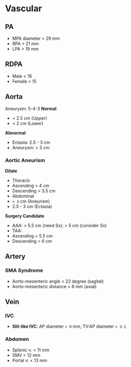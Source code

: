 # Vascular

## PA
- MPA diameter > 29 mm
- RPA > 21 mm
- LPA > 19 mm

  
## RDPA
- Male < 16
- Female < 15

  

## Aorta

Aneurysm: 5-4-3
**Normal**
- < 2.5 cm (Upper)
- < 2 cm (Lower)

  

**Abnormal**
- Ectasia: 2.5 - 3 cm
- Aneurysm: > 3 cm

  

### Aortic Aneurism

**Dilate**
- Thoracic
- Ascending > 4 cm
- Descending > 3.5 cm
- Abdominal
- `> 3` cm (Aneurism)
- 2.5 - 3 cm (Ectasia)

**Surgery Candidate**
- AAA: > 5.5 cm (need Sx); > 5 cm (consider Sx)
- TAA:
- Ascending > 5.5 cm
- Descending > 6 cm

## Artery
### SMA Syndrome

- Aorto-mesenteric angle < 22 degree (sagital)
- Aorto-mesenteric distance < 8 mm (axial)

## Vein
### IVC

- **Slit-like IVC**: AP diameter `< 9` mm, TV:AP diameter `> 3:1`

### Abdomen

- Splenic v. < 11 mm
- SMV < 12 mm
- Portal v. < 13 mm